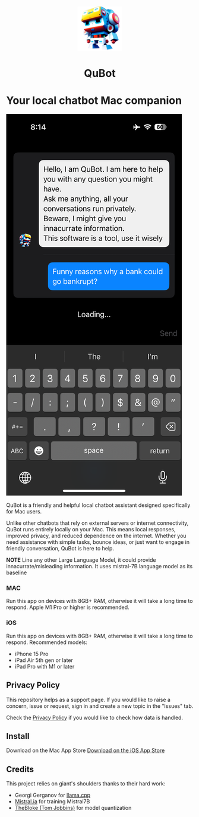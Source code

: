 <p align="center" width="100%">
<img width="120" alt="QuBot app icon" src="Screenshots/AppIcon.png">
</p>

<h1 align="center">QuBot</h1>

# Your local chatbot Mac companion

![](Screenshots/iPhone/02-Question1.PNG)

QuBot is a friendly and helpful local chatbot assistant designed specifically for Mac users.

Unlike other chatbots that rely on external servers or internet connectivity, QuBot runs entirely locally on your Mac. This means local responses, improved privacy, and reduced dependence on the internet.
Whether you need assistance with simple tasks, bounce ideas, or just want to engage in friendly conversation, QuBot is here to help.

**NOTE** Line any other Large Language Model, it could provide innacurrate/misleading information. It uses mistral-7B language model as its baseline

### MAC
Run this app on devices with 8GB+ RAM, otherwise it will take a long time to respond. Apple M1 Pro or higher is recommended.

### iOS
Run this app on devices with 8GB+ RAM, otherwise it will take a long time to respond. Recommended models:
- iPhone 15 Pro
- iPad Air 5th gen or later
- iPad Pro with M1 or later

## Privacy Policy

This repository helps as a support page. If you would like to raise a concern, issue or request, sign in and create a new topic in the "Issues" tab.

Check the [Privacy Policy](PrivacyPolicy.md) if you would like to check how data is handled.

## Install

Download on the Mac App Store 
[Download on the iOS App Store](https://apps.apple.com/nz/app/qubot/id6477999764) 

## Credits

This project relies on giant's shoulders thanks to their hard work:

- Georgi Gerganov for [llama.cpp](https://github.com/ggerganov/llama.cpp)
- [Mistral.ia](https://mistral.ai/news/announcing-mistral-7b/) for training Mistral7B
- [TheBloke (Tom Jobbins)](https://huggingface.co/TheBloke/Mistral-7B-Instruct-v0.2-code-ft-AWQ) for model quantization
